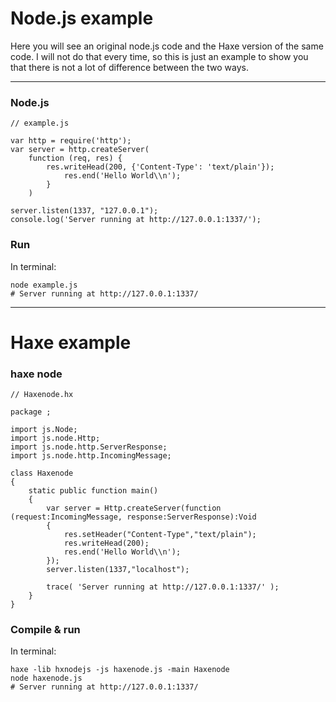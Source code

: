 # Node.js example

Here you will see an original node.js code and the Haxe version of the same code.
I will not do that every time, so this is just an example to show you that there is not a lot of difference between the two ways.

----

### Node.js
```
// example.js

var http = require('http');
var server = http.createServer(
  	function (req, res) {
		res.writeHead(200, {'Content-Type': 'text/plain'});
			res.end('Hello World\\n');
	   	}
 	)
 
server.listen(1337, "127.0.0.1");
console.log('Server running at http://127.0.0.1:1337/');
```

### Run

In terminal:

```
node example.js
# Server running at http://127.0.0.1:1337/
```

----
		  
# Haxe example

### haxe node

```
// Haxenode.hx

package ;

import js.Node;
import js.node.Http;
import js.node.http.ServerResponse;
import js.node.http.IncomingMessage;

class Haxenode
{
	static public function main()
	{		
		var server = Http.createServer(function (request:IncomingMessage, response:ServerResponse):Void
		{
			res.setHeader("Content-Type","text/plain");
			res.writeHead(200);
			res.end('Hello World\\n');
		});
		server.listen(1337,"localhost");

		trace( 'Server running at http://127.0.0.1:1337/' );
	}
}

```


### Compile & run

In terminal:

```
haxe -lib hxnodejs -js haxenode.js -main Haxenode
node haxenode.js
# Server running at http://127.0.0.1:1337/
```

